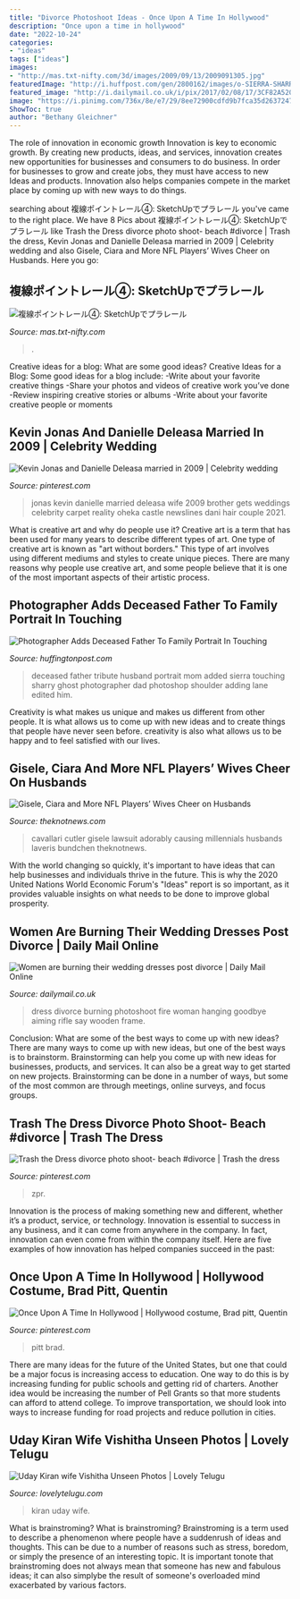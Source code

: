 ```yaml
---
title: "Divorce Photoshoot Ideas - Once Upon A Time In Hollywood"
description: "Once upon a time in hollywood"
date: "2022-10-24"
categories:
- "ideas"
tags: ["ideas"]
images:
- "http://mas.txt-nifty.com/3d/images/2009/09/13/2009091305.jpg"
featuredImage: "http://i.huffpost.com/gen/2800162/images/o-SIERRA-SHARRY-facebook.jpg"
featured_image: "http://i.dailymail.co.uk/i/pix/2017/02/08/17/3CF82A5200000578-0-image-a-9_1486574602868.jpg"
image: "https://i.pinimg.com/736x/8e/e7/29/8ee72900cdfd9b7fca35d26372478bcd.jpg"
ShowToc: true
author: "Bethany Gleichner"
---
```



The role of innovation in economic growth
Innovation is key to economic growth. By creating new products, ideas, and services, innovation creates new opportunities for businesses and consumers to do business. In order for businesses to grow and create jobs, they must have access to new Ideas and products. Innovation also helps companies compete in the market place by coming up with new ways to do things.

	

		
searching about 複線ポイントレール④: SketchUpでプラレール you've came to the right place. We have 8 Pics about 複線ポイントレール④: SketchUpでプラレール like Trash the Dress divorce photo shoot- beach #divorce | Trash the dress, Kevin Jonas and Danielle Deleasa married in 2009 | Celebrity wedding and also Gisele, Ciara and More NFL Players’ Wives Cheer on Husbands. Here you go:
		
    
## 複線ポイントレール④: SketchUpでプラレール

<img loading=lazy src="http://mas.txt-nifty.com/3d/images/2009/09/13/2009091305.jpg" onerror="this.onerror=null;this.src='https://tse3.mm.bing.net/th?id=OIP.NQFn0s462OR2JyMsEBL_jAHaEK&amp;pid=15.1';" alt="複線ポイントレール④: SketchUpでプラレール">

_Source: mas.txt-nifty.com_

>. 

	

Creative ideas for a blog: What are some good ideas?
Creative Ideas for a Blog:
Some good ideas for a blog include: 
-Write about your favorite creative things 
-Share your photos and videos of creative work you’ve done 
-Review inspiring creative stories or albums 
-Write about your favorite creative people or moments

    
## Kevin Jonas And Danielle Deleasa Married In 2009 | Celebrity Wedding

<img loading=lazy src="https://i.pinimg.com/736x/ca/e6/a2/cae6a26f58fc34487a85e75aa8d0863f--celebrity-weddings-celebrity-couples.jpg" onerror="this.onerror=null;this.src='https://tse4.mm.bing.net/th?id=OIP.OqiXKloiQFIvzYnqQWOJBQDdEs&amp;pid=15.1';" alt="Kevin Jonas and Danielle Deleasa married in 2009 | Celebrity wedding">

_Source: pinterest.com_

>jonas kevin danielle married deleasa wife 2009 brother gets weddings celebrity carpet reality oheka castle newslines dani hair couple 2021. 

	

What is creative art and why do people use it?
Creative art is a term that has been used for many years to describe different types of art. One type of creative art is known as "art without borders." This type of art involves using different mediums and styles to create unique pieces. There are many reasons why people use creative art, and some people believe that it is one of the most important aspects of their artistic process.

    
## Photographer Adds Deceased Father To Family Portrait In Touching

<img loading=lazy src="http://i.huffpost.com/gen/2800162/images/o-SIERRA-SHARRY-facebook.jpg" onerror="this.onerror=null;this.src='https://tse3.mm.bing.net/th?id=OIP.cjosYJ4upvC_INHmzwkcJgHaDt&amp;pid=15.1';" alt="Photographer Adds Deceased Father To Family Portrait In Touching">

_Source: huffingtonpost.com_

>deceased father tribute husband portrait mom added sierra touching sharry ghost photographer dad photoshop shoulder adding lane edited him. 

	

Creativity is what makes us unique and makes us different from other people. It is what allows us to come up with new ideas and to create things that people have never seen before. creativity is also what allows us to be happy and to feel satisfied with our lives.

    
## Gisele, Ciara And More NFL Players’ Wives Cheer On Husbands

<img loading=lazy src="https://www.theknotnews.com/wp-content/uploads/2017/10/Kristin-Cavallari-Jay-Cutler-1500.jpg" onerror="this.onerror=null;this.src='https://tse1.mm.bing.net/th?id=OIP.8WIgCp9j4ETOLsqtrd99kgHaF7&amp;pid=15.1';" alt="Gisele, Ciara and More NFL Players’ Wives Cheer on Husbands">

_Source: theknotnews.com_

>cavallari cutler gisele lawsuit adorably causing millennials husbands laveris bundchen theknotnews. 

	

With the world changing so quickly, it's important to have ideas that can help businesses and individuals thrive in the future. This is why the 2020 United Nations World Economic Forum's "Ideas" report is so important, as it provides valuable insights on what needs to be done to improve global prosperity.

    
## Women Are Burning Their Wedding Dresses Post Divorce | Daily Mail Online

<img loading=lazy src="http://i.dailymail.co.uk/i/pix/2017/02/08/17/3CF82A5200000578-0-image-a-9_1486574602868.jpg" onerror="this.onerror=null;this.src='https://tse1.mm.bing.net/th?id=OIP.pReWLkFuQey2SJaV_IZxYADIEs&amp;pid=15.1';" alt="Women are burning their wedding dresses post divorce | Daily Mail Online">

_Source: dailymail.co.uk_

>dress divorce burning photoshoot fire woman hanging goodbye aiming rifle say wooden frame. 

	

Conclusion: What are some of the best ways to come up with new ideas?
There are many ways to come up with new ideas, but one of the best ways is to brainstorm. Brainstorming can help you come up with new ideas for businesses, products, and services. It can also be a great way to get started on new projects. Brainstorming can be done in a number of ways, but some of the most common are through meetings, online surveys, and focus groups.

    
## Trash The Dress Divorce Photo Shoot- Beach #divorce | Trash The Dress

<img loading=lazy src="https://i.pinimg.com/736x/8e/e7/29/8ee72900cdfd9b7fca35d26372478bcd.jpg" onerror="this.onerror=null;this.src='https://tse1.mm.bing.net/th?id=OIP.GHIDKnRBuvXGGHg8hrCieAHaLh&amp;pid=15.1';" alt="Trash the Dress divorce photo shoot- beach #divorce | Trash the dress">

_Source: pinterest.com_

>zpr. 

	

Innovation is the process of making something new and different, whether it’s a product, service, or technology. Innovation is essential to success in any business, and it can come from anywhere in the company. In fact, innovation can even come from within the company itself. Here are five examples of how innovation has helped companies succeed in the past:

    
## Once Upon A Time In Hollywood | Hollywood Costume, Brad Pitt, Quentin

<img loading=lazy src="https://i.pinimg.com/736x/28/5b/49/285b49db776b02420e48d328cde2ba03.jpg" onerror="this.onerror=null;this.src='https://tse2.mm.bing.net/th?id=OIP.pSmW4iMz2EdEAMombo_zfAHaLO&amp;pid=15.1';" alt="Once Upon A Time In Hollywood | Hollywood costume, Brad pitt, Quentin">

_Source: pinterest.com_

>pitt brad. 

	

There are many ideas for the future of the United States, but one that could be a major focus is increasing access to education. One way to do this is by increasing funding for public schools and getting rid of charters. Another idea would be increasing the number of Pell Grants so that more students can afford to attend college. To improve transportation, we should look into ways to increase funding for road projects and reduce pollution in cities.

    
## Uday Kiran Wife Vishitha Unseen Photos | Lovely Telugu

<img loading=lazy src="http://www.lovelytelugu.com/wp-content/uploads/2016/07/1935698_10207806938465695_6495186661758469607_n.jpg" onerror="this.onerror=null;this.src='https://tse2.mm.bing.net/th?id=OIP.VyiuYmDuFhzJL87Rzj1pDAHaEu&amp;pid=15.1';" alt="Uday Kiran wife Vishitha Unseen Photos | Lovely Telugu">

_Source: lovelytelugu.com_

>kiran uday wife. 

	

What is brainstroming?
What is brainstroming? Brainstroming is a term used to describe a phenomenon where people have a suddenrush of ideas and thoughts. This can be due to a number of reasons such as stress, boredom, or simply the presence of an interesting topic. It is important tonote that brainstroming does not always mean that someone has new and fabulous ideas; it can also simplybe the result of someone's overloaded mind exacerbated by various factors.

